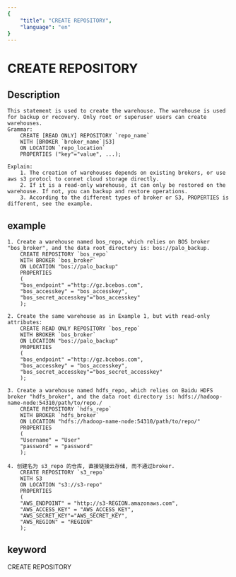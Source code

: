 ```yaml
---
{
    "title": "CREATE REPOSITORY",
    "language": "en"
}
---
```


<!-- 
Licensed to the Apache Software Foundation (ASF) under one
or more contributor license agreements.  See the NOTICE file
distributed with this work for additional information
regarding copyright ownership.  The ASF licenses this file
to you under the Apache License, Version 2.0 (the
"License"); you may not use this file except in compliance
with the License.  You may obtain a copy of the License at

  http://www.apache.org/licenses/LICENSE-2.0

Unless required by applicable law or agreed to in writing,
software distributed under the License is distributed on an
"AS IS" BASIS, WITHOUT WARRANTIES OR CONDITIONS OF ANY
KIND, either express or implied.  See the License for the
specific language governing permissions and limitations
under the License.
-->

# CREATE REPOSITORY
## Description
    This statement is used to create the warehouse. The warehouse is used for backup or recovery. Only root or superuser users can create warehouses.
    Grammar:
        CREATE [READ ONLY] REPOSITORY `repo_name`
        WITH [BROKER `broker_name`|S3]
        ON LOCATION `repo_location`
        PROPERTIES ("key"="value", ...);

    Explain:
        1. The creation of warehouses depends on existing brokers, or use aws s3 protocl to connet cloud storage directly.
        2. If it is a read-only warehouse, it can only be restored on the warehouse. If not, you can backup and restore operations.
        3. According to the different types of broker or S3, PROPERTIES is different, see the example.

## example
    1. Create a warehouse named bos_repo, which relies on BOS broker "bos_broker", and the data root directory is: bos://palo_backup.
        CREATE REPOSITORY `bos_repo`
        WITH BROKER `bos_broker`
        ON LOCATION "bos://palo_backup"
        PROPERTIES
        (
        "bos_endpoint" ="http://gz.bcebos.com",
        "bos_accesskey" = "bos_accesskey",
        "bos_secret_accesskey"="bos_accesskey"
        );
    
    2. Create the same warehouse as in Example 1, but with read-only attributes:
        CREATE READ ONLY REPOSITORY `bos_repo`
        WITH BROKER `bos_broker`
        ON LOCATION "bos://palo_backup"
        PROPERTIES
        (
        "bos_endpoint" ="http://gz.bcebos.com",
        "bos_accesskey" = "bos_accesskey",
        "bos_secret_accesskey"="bos_secret_accesskey"
        );
    
    3. Create a warehouse named hdfs_repo, which relies on Baidu HDFS broker "hdfs_broker", and the data root directory is: hdfs://hadoop-name-node:54310/path/to/repo./
        CREATE REPOSITORY `hdfs_repo`
        WITH BROKER `hdfs_broker`
        ON LOCATION "hdfs://hadoop-name-node:54310/path/to/repo/"
        PROPERTIES
        (
        "Username" = "User"
        "password" = "password"
        );

    4. 创建名为 s3_repo 的仓库, 直接链接云存储, 而不通过broker.
        CREATE REPOSITORY `s3_repo`
        WITH S3
        ON LOCATION "s3://s3-repo"
        PROPERTIES
        (
        "AWS_ENDPOINT" = "http://s3-REGION.amazonaws.com",
        "AWS_ACCESS_KEY" = "AWS_ACCESS_KEY",
        "AWS_SECRET_KEY"="AWS_SECRET_KEY",
        "AWS_REGION" = "REGION"
        );

## keyword
CREATE REPOSITORY
